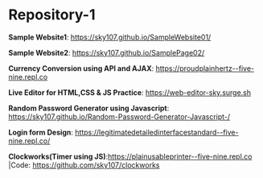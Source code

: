 # Repository-1

**Sample Website1**: https://sky107.github.io/SampleWebsite01/

**Sample Website2**: https://sky107.github.io/SamplePage02/ 

**Currency Conversion using API and AJAX**: https://proudplainhertz--five-nine.repl.co

**Live Editor for HTML,CSS & JS Practice**: https://web-editor-sky.surge.sh 

**Random Password Generator using Javascript**: https://sky107.github.io/Random-Password-Generator-Javascript-/

**Login form Design**: https://legitimatedetailedinterfacestandard--five-nine.repl.co/

**Clockworks(Timer using JS)**:https://plainusableprinter--five-nine.repl.co |Code: https://github.com/sky107/clockworks
 

